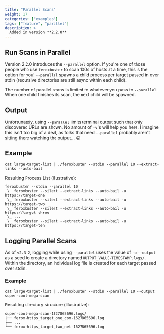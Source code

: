 ```yaml
---
title: "Parallel Scans"
weight: 17
categories: ["examples"]
tags: ["feature", "parallel"]
description: >
  Added in version **2.2.0**
---
```


## Run Scans in Parallel

Version 2.2.0 introduces the `--parallel` option.  If you're one of those people who use `feroxbuster` to scan 100s of hosts at a time, this is the option for you! `--parallel` spawns a child process per target passed in over stdin (recursive directories are still async within each child).

The number of parallel scans is limited to whatever you pass to `--parallel`. When one child finishes its scan, the next child will be spawned.  

## Output 

Unfortunately, using `--parallel` limits terminal output such that only discovered URLs are shown. No amount of `-v`'s will help you here. I imagine this isn't too big of a deal, as folks that need `--parallel` probably aren't sitting there watching the output... 🙃

## Example 
```
cat large-target-list | ./feroxbuster --stdin --parallel 10 --extract-links --auto-bail
```

Resulting Process List (illustrative):
```
feroxbuster --stdin --parallel 10
 \_ feroxbuster --silent --extract-links --auto-bail -u https://target-one
 \_ feroxbuster --silent --extract-links --auto-bail -u https://target-two
 \_ feroxbuster --silent --extract-links --auto-bail -u https://target-three
 \_ ...
 \_ feroxbuster --silent --extract-links --auto-bail -u https://target-ten
```

## Logging Parallel Scans 

As of `v2.3.2`, logging while using `--parallel` uses the value of `-o`|`--output` as a seed to create a directory named `OUTPUT_VALUE-TIMESTAMP.logs/`. Within the directory, an individual log file is created for each target passed over stdin.

### Example 
```
cat large-target-list | ./feroxbuster --stdin --parallel 10 --output super-cool-mega-scan
```

Resulting directory structure (illustrative):
```
super-cool-mega-scan-1627865696.logs/
├── ferox-https_target_one_com-1627865696.log
├── ...
└── ferox-https_target_two_net-1627865696.log
```
